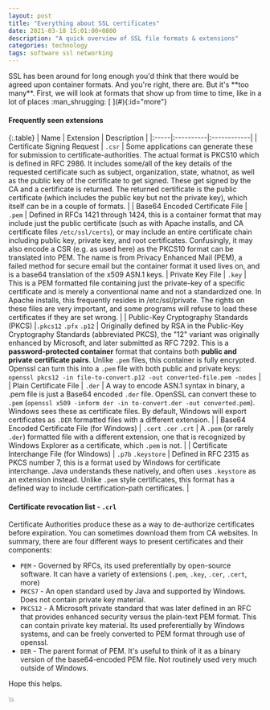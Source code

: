 ```yaml
---
layout: post
title: "Everything about SSL certificates"
date: 2021-03-18 15:01:00+0800
description: "A quick overview of SSL file formats & extensions"
categories: technology
tags: software ssl networking
---
```


<div class="cap"></div>
SSL has been around for long enough you'd think that there would be agreed upon container formats. And you're right, there are. But it's **too many**. First, we will look at formats that show up from time to time, like in a lot of places :man_shrugging:

<!--more-->[ ](#){:id="more"}

#### Frequently seen extensions

{:.table}
| Name | Extension | Description |
|:-----|:----------|:------------|
| Certificate Signing Request | `.csr` | Some applications can generate these for submission to certificate-authorities. The actual format is PKCS10 which is defined in RFC 2986. It includes some/all of the key details of the requested certificate such as subject, organization, state, whatnot, as well as the public key of the certificate to get signed. These get signed by the CA and a certificate is returned. The returned certificate is the public certificate (which includes the public key but not the private key), which itself can be in a couple of formats. |
| Base64 Encoded Certificate File | `.pem` | Defined in RFCs 1421 through 1424, this is a container format that may include just the public certificate (such as with Apache installs, and CA certificate files `/etc/ssl/certs`), or may include an entire certificate chain including public key, private key, and root certificates. Confusingly, it may also encode a CSR (e.g. as used here) as the PKCS10 format can be translated into PEM. The name is from Privacy Enhanced Mail (PEM), a failed method for secure email but the container format it used lives on, and is a base64 translation of the x509 ASN.1 keys.
| Private Key File | `.key` | This is a PEM formatted file containing just the private-key of a specific certificate and is merely a conventional name and not a standardized one. In Apache installs, this frequently resides in /etc/ssl/private. The rights on these files are very important, and some programs will refuse to load these certificates if they are set wrong. |
| Public-Key Cryptography Standards (PKCS) |`.pkcs12` `.pfx` `.p12` | Originally defined by RSA in the Public-Key Cryptography Standards (abbreviated PKCS), the "12" variant was originally enhanced by Microsoft, and later submitted as RFC 7292. This is a **password-protected container** format that contains both **public and private certificate pairs**. Unlike `.pem` files, this container is fully encrypted. Openssl can turn this into a `.pem` file with both public and private keys: `openssl pkcs12 -in file-to-convert.p12 -out converted-file.pem -nodes` |
| Plain Certificate File | `.der` | A way to encode ASN.1 syntax in binary, a .pem file is just a Base64 encoded `.der` file. OpenSSL can convert these to `.pem` (`openssl x509 -inform der -in to-convert.der -out converted.pem`). Windows sees these as certificate files. By default, Windows will export certificates as `.DER` formatted files with a different extension. |
| Base64 Encoded Certificate File (for Windows) | `.cert` `.cer` `.crt` | A `.pem` (or rarely `.der`) formatted file with a different extension, one that is recognized by Windows Explorer as a certificate, which `.pem` is not. |
| Certificate Interchange File (for Windows) | `.p7b` `.keystore` | Defined in RFC 2315 as PKCS number 7, this is a format used by Windows for certificate interchange. Java understands these natively, and often uses `.keystore` as an extension instead. Unlike `.pem` style certificates, this format has a defined way to include certification-path certificates. |

#### Certificate revocation list - `.crl`

Certificate Authorities produce these as a way to de-authorize certificates before expiration. You can sometimes download them from CA websites. In summary, there are four different ways to present certificates and their components:

* `PEM` - Governed by RFCs, its used preferentially by open-source software. It can have a variety of extensions (`.pem`, `.key`, `.cer`, `.cert`, more)
* `PKCS7` - An open standard used by Java and supported by Windows. Does not contain private key material.
* `PKCS12` - A Microsoft private standard that was later defined in an RFC that provides enhanced security versus the plain-text PEM format. This can contain private key material. Its used preferentially by Windows systems, and can be freely converted to PEM format through use of openssl.
* `DER` - The parent format of PEM. It's useful to think of it as a binary version of the base64-encoded PEM file. Not routinely used very much outside of Windows.

Hope this helps.

:boom:
